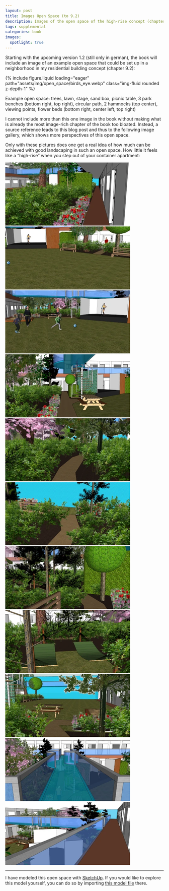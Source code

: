 ```yaml
--- 
layout: post
title: Images Open Space (to 9.2)
description: Images of the open space of the high-rise concept (chapter 9.2)
tags: supplemental
categories: book
images:
  spotlight: true
---
```


Starting with the upcoming version 1.2 (still only in german), the book will include an image of an example open space that could be set up in a neighborhood in my residential building concept (chapter 9.2):

{% include figure.liquid loading="eager" path="assets/img/open_space/birds_eye.webp" class="img-fluid rounded z-depth-1" %}

<div class="caption">
Example open space: trees, lawn, stage, sand box, picnic table, 3 park benches (bottom right, top right), circular path, 2 hammocks (top center), viewing points, flower beds (bottom right, center left, top right)
</div>

I cannot include more than this one image in the book without making what is already the most image-rich chapter of the book too bloated.
Instead, a source reference leads to this blog post and thus to the following image gallery, which shows more perspectives of this open space.

Only with these pictures does one get a real idea of how much can be achieved with good landscaping in such an open space. How little it feels like a “high-rise” when you step out of your container apartment:

<div class="spotlight-group">
    <a class="spotlight" href="/assets/img/open_space/lower_path_lengthwise.webp">
        <img src="/assets/img/open_space/lower_path_lengthwise_200.webp" title="When you step out of your apartment (lower level)"/></a>
    <a class="spotlight" href="/assets/img/open_space/lawn_to_flat.webp">
        <img src="/assets/img/open_space/lawn_to_flat_200.webp" title="View from the lawn back to the apartment, park benches, and stage"/></a>
    <a class="spotlight" href="/assets/img/open_space/lawn.webp">
        <img src="/assets/img/open_space/lawn_200.webp" title="View from the lawn onto the stage and spiral staircase"/></a>
    <a class="spotlight" href="/assets/img/open_space/center_path.webp">
        <img src="/assets/img/open_space/center_path_200.webp" title="Center path, between flower beds and picnic table"/></a>
    <a class="spotlight" href="/assets/img/open_space/circular_path_start.webp">
        <img src="/assets/img/open_space/circular_path_start_200.webp" title="Start of the circular path"/></a>
    <a class="spotlight" href="/assets/img/open_space/circular_path_view.webp">
        <img src="/assets/img/open_space/circular_path_view_200.webp" title="Circular path, view through the glass front"/></a>
    <a class="spotlight" href="/assets/img/open_space/circular_path_across.webp">
        <img src="/assets/img/open_space/circular_path_across_200.webp" title="Circular path, view across to apartments (hammocks on the left)"/></a>
    <a class="spotlight" href="/assets/img/open_space/circular_path_hammocks.webp">
        <img src="/assets/img/open_space/circular_path_hammocks_200.webp" title="The two hammocks"/></a>
    <a class="spotlight" href="/assets/img/open_space/circular_path_end.webp">
        <img src="/assets/img/open_space/circular_path_end_200.webp" title="End of the circular path"/></a>
    <a class="spotlight" href="/assets/img/open_space/center_path_gallery.webp">
        <img src="/assets/img/open_space/center_path_gallery_200.webp" title="Center path gallery"/></a>
    <a class="spotlight" href="/assets/img/open_space/upper_path_lengthwise.webp">
        <img src="/assets/img/open_space/upper_path_lengthwise_200.webp" title="When you step out of your apartment (upper level)"/></a>
</div>

---

I have modeled this open space with [SketchUp](https://app.sketchup.com). If you would like to explore this model yourself, you can do so by importing [this model file](/assets/skp/open_space.skp) there.
